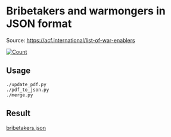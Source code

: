 # Bribetakers and warmongers in JSON format

Source: https://acf.international/list-of-war-enablers

[![Count](https://img.shields.io/badge/count-6237-red)](https://acf.international/list-of-war-enablers)

## Usage

```
./update_pdf.py
./pdf_to_json.py
./merge.py
```

## Result

[bribetakers.json](https://raw.githubusercontent.com/sirekanian/bribetakers/master/bribetakers.json)
